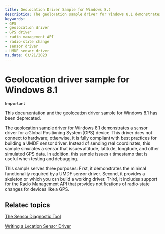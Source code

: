 ```yaml
---
title: Geolocation Driver Sample for Windows 8.1
description: The geolocation sample driver for Windows 8.1 demonstrates a sensor driver for a Global Positioning System (GPS) device.
keywords:
- GPS
- geolocation driver
- GPS driver
- radio management API
- radio-state change
- sensor driver
- UMDF sensor driver
ms.date: 03/21/2023
---
```


# Geolocation driver sample for Windows 8.1

> [!IMPORTANT]
> This documentation and the geolocation driver sample for Windows 8.1 has been deprecated.

The geolocation sample driver for Windows 8.1 demonstrates a sensor driver for a Global Positioning System (GPS) device. This driver does not connect to hardware; otherwise, it is fully compliant with best practices for building a UMDF sensor driver. Instead of sending real coordinates, this sample simulates a sensor that issues altitude, latitude, longitude, and other simulated GPS data. In addition, this sample issues a timestamp that is useful when testing and debugging.

This sample serves three purposes: First, it demonstrates the minimal functionality required by a UMDF sensor driver. Second, it provides a skeleton on which you can build a working driver. Third, it includes support for the Radio Management API that provides notifications of radio-state changes for devices like a GPS.

## Related topics

[The Sensor Diagnostic Tool](/previous-versions/windows/hardware/sensors/the-sensor-diagnostic-tool.md)
  
[Writing a Location Sensor Driver](writing-a-location-sensor-driver.md)
